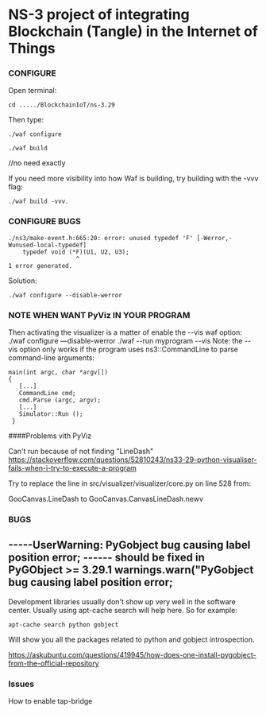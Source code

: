 # NS-3 project of integrating Blockchain (Tangle) in the Internet of Things

### CONFIGURE

Open terminal:


```
cd ...../BlockchainIoT/ns-3.29
```

Then type:
```
./waf configure

./waf build
```


//no need exactly

If you need more visibility into how Waf is building, try building with the -vvv flag:

```
./waf build -vvv.
```


### CONFIGURE BUGS

```
./ns3/make-event.h:665:20: error: unused typedef 'F' [-Werror,-Wunused-local-typedef]
    typedef void (*F)(U1, U2, U3);
                   ^
1 error generated.
```
Solution:
```
./waf configure --disable-werror
```

### NOTE WHEN WANT PyViz IN YOUR PROGRAM

Then activating the visualizer is a matter of enable the --vis waf option:
./waf configure —disable-werror
./waf --run myprogram --vis
Note: the --vis option only works if the program uses ns3::CommandLine to parse command-line arguments:

```
main(int argc, char *argv[])
{
   [...]
   CommandLine cmd;
   cmd.Parse (argc, argv);
   [...]
   Simulator::Run ();
 }
 ```

####Problems vith PyViz

Can't run because of not finding "LineDash"
https://stackoverflow.com/questions/52810243/ns33-29-python-visualiser-fails-when-i-try-to-execute-a-program

Try to replace the line in src/visualizer/visualizer/core.py on line 528 from:

GooCanvas.LineDash
to
GooCanvas.CanvasLineDash.newv 

 
### BUGS
 
 
-----UserWarning: PyGobject bug causing label position error; ------
should be fixed in PyGObject >= 3.29.1  warnings.warn("PyGobject
bug causing label position error; 
--------------------------------------------------------
Development libraries usually don't show up very well in the software center. 
Usually using apt-cache search will help here. So for example:

```
apt-cache search python gobject
```
Will show you all the packages related to python and gobject introspection.

https://askubuntu.com/questions/419945/how-does-one-install-pygobject-from-the-official-repository
 

### Issues

How to enable tap-bridge

